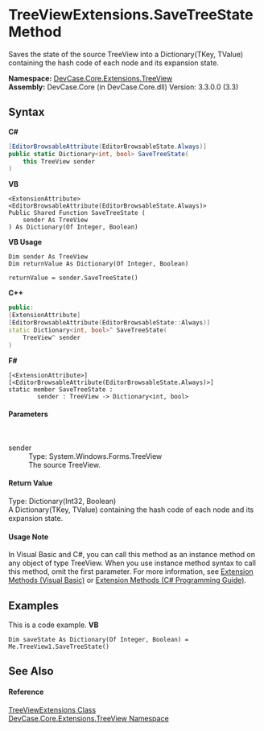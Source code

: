 # TreeViewExtensions.SaveTreeState Method 
 

Saves the state of the source TreeView into a Dictionary(TKey, TValue) containing the hash code of each node and its expansion state.

**Namespace:**&nbsp;<a href="N_DevCase_Core_Extensions_TreeView">DevCase.Core.Extensions.TreeView</a><br />**Assembly:**&nbsp;DevCase.Core (in DevCase.Core.dll) Version: 3.3.0.0 (3.3)

## Syntax

**C#**<br />
``` C#
[EditorBrowsableAttribute(EditorBrowsableState.Always)]
public static Dictionary<int, bool> SaveTreeState(
	this TreeView sender
)
```

**VB**<br />
``` VB
<ExtensionAttribute>
<EditorBrowsableAttribute(EditorBrowsableState.Always)>
Public Shared Function SaveTreeState ( 
	sender As TreeView
) As Dictionary(Of Integer, Boolean)
```

**VB Usage**<br />
``` VB Usage
Dim sender As TreeView
Dim returnValue As Dictionary(Of Integer, Boolean)

returnValue = sender.SaveTreeState()
```

**C++**<br />
``` C++
public:
[ExtensionAttribute]
[EditorBrowsableAttribute(EditorBrowsableState::Always)]
static Dictionary<int, bool>^ SaveTreeState(
	TreeView^ sender
)
```

**F#**<br />
``` F#
[<ExtensionAttribute>]
[<EditorBrowsableAttribute(EditorBrowsableState.Always)>]
static member SaveTreeState : 
        sender : TreeView -> Dictionary<int, bool> 

```


#### Parameters
&nbsp;<dl><dt>sender</dt><dd>Type: System.Windows.Forms.TreeView<br />The source TreeView.</dd></dl>

#### Return Value
Type: Dictionary(Int32, Boolean)<br />A Dictionary(TKey, TValue) containing the hash code of each node and its expansion state.

#### Usage Note
In Visual Basic and C#, you can call this method as an instance method on any object of type TreeView. When you use instance method syntax to call this method, omit the first parameter. For more information, see <a href="https://docs.microsoft.com/dotnet/visual-basic/programming-guide/language-features/procedures/extension-methods">Extension Methods (Visual Basic)</a> or <a href="https://docs.microsoft.com/dotnet/csharp/programming-guide/classes-and-structs/extension-methods">Extension Methods (C# Programming Guide)</a>.

## Examples
This is a code example. 
**VB**<br />
``` VB
Dim saveState As Dictionary(Of Integer, Boolean) = Me.TreeView1.SaveTreeState()
```


## See Also


#### Reference
<a href="T_DevCase_Core_Extensions_TreeView_TreeViewExtensions">TreeViewExtensions Class</a><br /><a href="N_DevCase_Core_Extensions_TreeView">DevCase.Core.Extensions.TreeView Namespace</a><br />